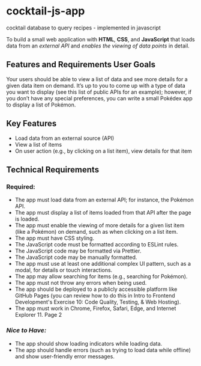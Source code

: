 # cocktail-js-app
cocktail database to query recipes - implemented in javascript

To build a small web application with __HTML__, __CSS__, and __JavaScript__ that loads data from an _external API_ and _enables the viewing of data points_ in detail.

## Features and Requirements User Goals
Your users should be able to view a list of data and see more details for a given data item on demand. It’s up to you to come up with a type of data you want to display (see this list of public APIs for an example); however, if you don’t have any special preferences, you can write a small Pokédex app to display a list of Pokémon.

## Key Features
* Load data from an external source (API)
* View a list of items
* On user action (e.g., by clicking on a list item), view details for that item

## Technical Requirements
### Required:
* The app must load data from an external API; for instance, the Pokémon API.
* The app must display a list of items loaded from that API after the page is loaded.
* The app must enable the viewing of more details for a given list item (like a Pokémon) on
demand, such as when clicking on a list item.
* The app must have CSS styling.
* The JavaScript code must be formatted according to ESLint rules.
* The JavaScript code may be formatted via Prettier.
* The JavaScript code may be manually formatted.
* The app must use at least one additional complex UI pattern, such as a modal, for details or
touch interactions.
* The app may allow searching for items (e.g., searching for Pokémon).
* The app must not throw any errors when being used.
* The app should be deployed to a publicly accessible platform like GitHub Pages (you can
review how to do this in Intro to Frontend Development's Exercise 10: Code Quality, Testing, &
Web Hosting).
* The app must work in Chrome, Firefox, Safari, Edge, and Internet Explorer 11.
     Page 2
 
### _Nice to Have:_
* The app should show loading indicators while loading data.
* The app should handle errors (such as trying to load data while offline) and show user-friendly
error messages.
